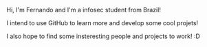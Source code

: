 <p> Hi, I'm Fernando and I'm a infosec student from Brazil! </p>
<p> I intend to use GitHub to learn more and develop some cool projets! </p>
<p> I also hope to find some insteresting people and projects to work! :D </p>
